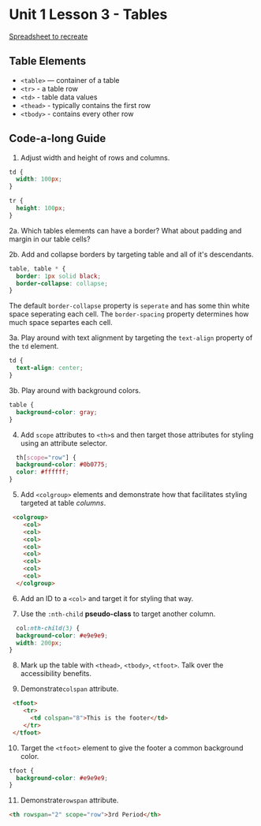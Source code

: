 # Unit 1 Lesson 3 - Tables

[Spreadsheet to recreate](https://docs.google.com/spreadsheets/d/1MJ6bAkZamUeOTdQvEkqUzWp_6Ms2kNq26785hhpqx0Y/edit#gid=0)

## Table Elements

* `<table>` — container of a table
* `<tr>` - a table row
* `<td>` - table data values
* `<thead>` - typically contains the first row
* `<tbody>` - contains every other row

## Code-a-long Guide

1. Adjust width and height of rows and columns.
  ```css
  td {
    width: 100px;
  }

  tr {
    height: 100px;
  }
  ```

2a. Which tables elements can have a border? What about padding and margin in our table cells?

2b. Add and collapse borders by targeting table and all of it's descendants.
  ```css
  table, table * {
    border: 1px solid black;
    border-collapse: collapse;
  }
  ```
The default `border-collapse` property is `seperate` and has some thin white space seperating each cell. The `border-spacing` property determines how much space separtes each cell.

3a. Play around with text alignment by targeting the `text-align` property of the `td` element.
  ```css
  td {
    text-align: center;
  }
  ```
  
3b. Play around with background colors.
  ```css
  table {
    background-color: gray;
  }
  ```

4. Add `scope` attributes to `<th>`s and then target those attributes for styling using an attribute selector.
  ```css
    th[scope="row"] {
    background-color: #0b0775;
    color: #ffffff;
  }
  ```
5. Add `<colgroup>` elements and demonstrate how that facilitates styling targeted at table _columns_.
  ```html
   <colgroup>
      <col>
      <col>
      <col>
      <col>
      <col>
      <col>
      <col>
      <col>
    </colgroup>
  ```

6. Add an ID to a `<col>` and target it for styling that way.

7. Use the `:nth-child` **pseudo-class** to target another column.
  ```css
    col:nth-child(3) {
    background-color: #e9e9e9;
    width: 200px;
  }
  ```

8. Mark up the table with `<thead>`, `<tbody>`, `<tfoot>`. Talk over the accessibility benefits.

9. Demonstrate`colspan` attribute.
  ```html
   <tfoot>
      <tr>
        <td colspan="8">This is the footer</td>
      </tr>
   </tfoot>
  ```

10. Target the `<tfoot>` element to give the footer a common background color.
  ```css
  tfoot {
    background-color: #e9e9e9;
  }
  ```

11. Demonstrate`rowspan` attribute.
  ```html
  <th rowspan="2" scope="row">3rd Period</th>
  ```



